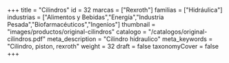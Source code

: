 +++
title = "Cilindros"
id = 32
marcas = ["Rexroth"]
familias = ["Hidráulica"]
industrias = ["Alimentos y Bebidas","Energía","Industria Pesada","Biofarmacéuticos","Ingenios"]
thumbnail = "images/productos/original-cilindros"
catalogo = "/catalogos/original-cilindros.pdf"
meta_description = "Cilindro hidraulico"
meta_keywords = "Cilindro, piston, rexroth"
weight = 32
draft = false
taxonomyCover = false
+++
